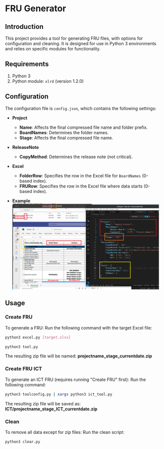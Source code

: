 # FRU Generator

## Introduction

This project provides a tool for generating FRU files, with options for configuration and cleaning. It is designed for use in Python 3 environments and relies on specific modules for functionality.

## Requirements

1. Python 3
2. Python module: `xlrd` (version 1.2.0)

## Configuration

The configuration file is `config.json`, which contains the following settings:

- **Project**
  - **Name**: Affects the final compressed file name and folder prefix.
  - **BoardNames**: Determines the folder names.
  - **Stage**: Affects the final compressed file name.

- **ReleaseNote**
  - **CopyMethod**: Determines the release note (not critical).

- **Excel**
  - **FolderRow**: Specifies the row in the Excel file for `BoardNames` (0-based index).
  - **FRURow**: Specifies the row in the Excel file where data starts (0-based index).

- **Example**
    ![Example](readme.png)

## Usage

### Create FRU
To generate a FRU:
  Run the following command with the target Excel file:
   ```bash
   python3 excel.py [target.xlsx]
   ```
   ```bash
   python3 tool.py
   ```
   The resulting zip file will be named: **projectname_stage_currentdate.zip**

### Create FRU ICT
To generate an ICT FRU (requires running "Create FRU" first):
  Run the following command:
   ```bash
   python3 toolconfig.py | xargs python3 ict_tool.py
   ```
   The resulting zip file will be saved as: **ICT/projectname_stage_ICT_currentdate.zip**

### Clean
To remove all data except for zip files:
  Run the clean script:
   ```bash
   python3 clear.py
   ```

